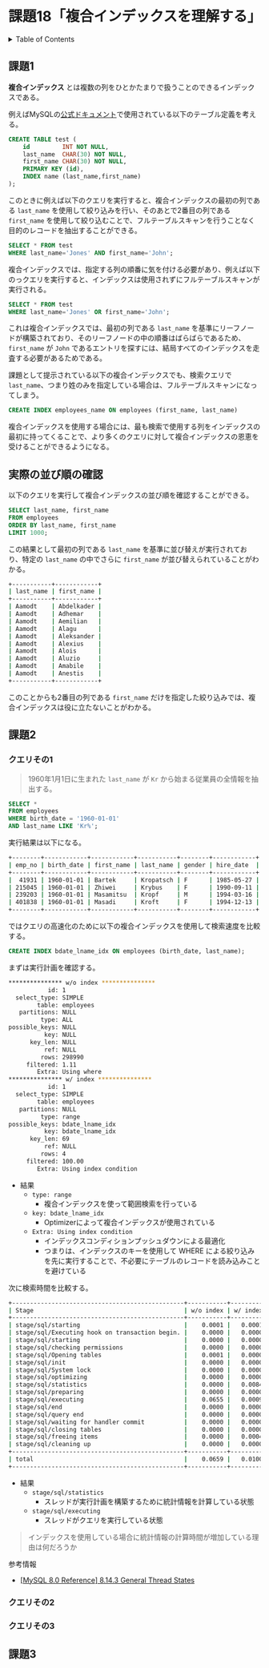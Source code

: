 # 課題18「複合インデックスを理解する」

<!-- START doctoc generated TOC please keep comment here to allow auto update -->
<!-- DON'T EDIT THIS SECTION, INSTEAD RE-RUN doctoc TO UPDATE -->
<details>
<summary>Table of Contents</summary>

- [課題1](#%E8%AA%B2%E9%A1%8C1)
- [実際の並び順の確認](#%E5%AE%9F%E9%9A%9B%E3%81%AE%E4%B8%A6%E3%81%B3%E9%A0%86%E3%81%AE%E7%A2%BA%E8%AA%8D)
- [課題2](#%E8%AA%B2%E9%A1%8C2)
  - [クエリその1](#%E3%82%AF%E3%82%A8%E3%83%AA%E3%81%9D%E3%81%AE1)
  - [クエリその2](#%E3%82%AF%E3%82%A8%E3%83%AA%E3%81%9D%E3%81%AE2)
  - [クエリその3](#%E3%82%AF%E3%82%A8%E3%83%AA%E3%81%9D%E3%81%AE3)
- [課題3](#%E8%AA%B2%E9%A1%8C3)

</details>
<!-- END doctoc generated TOC please keep comment here to allow auto update -->

## 課題1

**複合インデックス** とは複数の列をひとかたまりで扱うことのできるインデックスである。

例えばMySQLの[公式ドキュメント](https://dev.mysql.com/doc/refman/8.0/en/multiple-column-indexes.html)で使用されている以下のテーブル定義を考える。

```sql
CREATE TABLE test (
    id         INT NOT NULL,
    last_name  CHAR(30) NOT NULL,
    first_name CHAR(30) NOT NULL,
    PRIMARY KEY (id),
    INDEX name (last_name,first_name)
);
```

このときに例えば以下のクエリを実行すると、複合インデックスの最初の列である `last_name` を使用して絞り込みを行い、そのあとで2番目の列である `first_name` を使用して絞り込むことで、フルテーブルスキャンを行うことなく目的のレコードを抽出することができる。

```sql
SELECT * FROM test
WHERE last_name='Jones' AND first_name='John';
```

複合インデックスでは、指定する列の順番に気を付ける必要があり、例えば以下のっクエリを実行すると、インデックスは使用されずにフルテーブルスキャンが実行される。

```sql
SELECT * FROM test
WHERE last_name='Jones' OR first_name='John';
```

これは複合インデックスでは、最初の列である `last_name` を基準にリーフノードが構築されており、そのリーフノードの中の順番はばらばらであるため、`first_name` が `John` であるエントリを探すには、結局すべてのインデックスを走査する必要があるためである。

課題として提示されている以下の複合インデックスでも、検索クエリで `last_name`、つまり姓のみを指定している場合は、フルテーブルスキャンになってしまう。

```sql
CREATE INDEX employees_name ON employees (first_name, last_name)
```

複合インデックスを使用する場合には、最も検索で使用する列をインデックスの最初に持ってくることで、より多くのクエリに対して複合インデックスの恩恵を受けることができるようになる。

## 実際の並び順の確認

以下のクエリを実行して複合インデックスの並び順を確認することができる。

```sql
SELECT last_name, first_name
FROM employees
ORDER BY last_name, first_name
LIMIT 1000;
```

この結果として最初の列である `last_name` を基準に並び替えが実行されており、特定の `last_name` の中でさらに `first_name` が並び替えられていることがわかる。

```bash
+-----------+------------+
| last_name | first_name |
+-----------+------------+
| Aamodt    | Abdelkader |
| Aamodt    | Adhemar    |
| Aamodt    | Aemilian   |
| Aamodt    | Alagu      |
| Aamodt    | Aleksander |
| Aamodt    | Alexius    |
| Aamodt    | Alois      |
| Aamodt    | Aluzio     |
| Aamodt    | Amabile    |
| Aamodt    | Anestis    |
+-----------+------------+
```

このことからも2番目の列である `first_name` だけを指定した絞り込みでは、複合インデックスは役に立たないことがわかる。

## 課題2

### クエリその1

> 1960年1月1日に生まれた `last_name` が `Kr` から始まる従業員の全情報を抽出する。

```sql
SELECT *
FROM employees
WHERE birth_date = '1960-01-01'
AND last_name LIKE 'Kr%';
```

実行結果は以下になる。

```bash
+--------+------------+------------+-----------+--------+------------+
| emp_no | birth_date | first_name | last_name | gender | hire_date  |
+--------+------------+------------+-----------+--------+------------+
|  41931 | 1960-01-01 | Bartek     | Kropatsch | F      | 1985-05-27 |
| 215045 | 1960-01-01 | Zhiwei     | Krybus    | F      | 1990-09-11 |
| 239203 | 1960-01-01 | Masamitsu  | Kropf     | M      | 1994-03-16 |
| 401838 | 1960-01-01 | Masadi     | Kroft     | F      | 1994-12-13 |
+--------+------------+------------+-----------+--------+------------+
```

ではクエリの高速化のために以下の複合インデックスを使用して検索速度を比較する。

```sql
CREATE INDEX bdate_lname_idx ON employees (birth_date, last_name);
```

まずは実行計画を確認する。

```bash
*************** w/o index ***************
           id: 1
  select_type: SIMPLE
        table: employees
   partitions: NULL
         type: ALL
possible_keys: NULL
          key: NULL
      key_len: NULL
          ref: NULL
         rows: 298990
     filtered: 1.11
        Extra: Using where
*************** w/ index ***************
           id: 1
  select_type: SIMPLE
        table: employees
   partitions: NULL
         type: range
possible_keys: bdate_lname_idx
          key: bdate_lname_idx
      key_len: 69
          ref: NULL
         rows: 4
     filtered: 100.00
        Extra: Using index condition
```

- 結果
  - `type: range`
    - 複合インデックスを使って範囲検索を行っている
  - `key: bdate_lname_idx`
    - Optimizerによって複合インデックスが使用されている
  - `Extra: Using index condition`
    - インデックスコンディションプッシュダウンによる最適化
    - つまりは、インデックスのキーを使用して WHERE による絞り込みを先に実行することで、不必要にテーブルのレコードを読み込みことを避けている

次に検索時間を比較する。

```bash
+------------------------------------------------+-----------+----------+
| Stage                                          | w/o index | w/ index |
+------------------------------------------------+-----------+----------+
| stage/sql/starting                             |    0.0001 |   0.0001 |
| stage/sql/Executing hook on transaction begin. |    0.0000 |   0.0000 |
| stage/sql/starting                             |    0.0000 |   0.0000 |
| stage/sql/checking permissions                 |    0.0000 |   0.0000 |
| stage/sql/Opening tables                       |    0.0001 |   0.0000 |
| stage/sql/init                                 |    0.0000 |   0.0000 |
| stage/sql/System lock                          |    0.0000 |   0.0000 |
| stage/sql/optimizing                           |    0.0000 |   0.0000 |
| stage/sql/statistics                           |    0.0000 |   0.0084 |
| stage/sql/preparing                            |    0.0000 |   0.0000 |
| stage/sql/executing                            |    0.0655 |   0.0009 |
| stage/sql/end                                  |    0.0000 |   0.0000 |
| stage/sql/query end                            |    0.0000 |   0.0000 |
| stage/sql/waiting for handler commit           |    0.0000 |   0.0000 |
| stage/sql/closing tables                       |    0.0000 |   0.0000 |
| stage/sql/freeing items                        |    0.0000 |   0.0004 |
| stage/sql/cleaning up                          |    0.0000 |   0.0000 |
+------------------------------------------------+-----------+----------+
| total                                          |    0.0659 |   0.0100 |
+------------------------------------------------+-----------+----------+
```

- 結果
  - `stage/sql/statistics`
    - スレッドが実行計画を構築するために統計情報を計算している状態
  - `stage/sql/executing`
    - スレッドがクエリを実行している状態

> インデックスを使用している場合に統計情報の計算時間が増加している理由は何だろうか

参考情報

- [[MySQL 8.0 Reference] 8.14.3 General Thread States](https://dev.mysql.com/doc/refman/8.0/en/general-thread-states.html)

### クエリその2

### クエリその3

## 課題3


